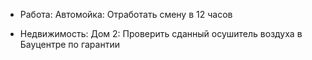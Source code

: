 - Работа: Автомойка: Отработать смену в 12 часов

- Недвижимость: Дом 2: Проверить сданный осушитель воздуха в Бауцентре по гарантии